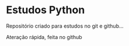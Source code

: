 # Estudos Python

 Repositório criado para estudos no git e github...
 
 Ateração rápida, feita no github
